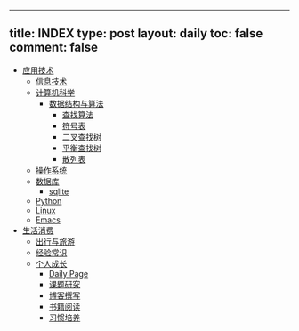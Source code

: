 ---
title: INDEX
type: post
layout: daily
toc: false
comment: false
------
- [应用技术](/gknows/应用技术)
  - [信息技术](/gknows/信息技术)
  - [计算机科学](/gknows/计算机科学)
    - [数据结构与算法](/gknows/数据结构与算法)
      - [查找算法](/gknows/查找算法)
      - [符号表](/gknows/符号表)
      - [二叉查找树](/gknows/二叉查找树)
      - [平衡查找树](/gknows/平衡查找树)
      - [散列表](/gknows/散列表)
  - [操作系统](/gknows/操作系统)
  - [数据库](/gknows/数据库)
    - [sqlite](/gknows/sqlite)
  - [Python](/gknows/python)
  - [Linux](/gknows/linux)
  - [Emacs](/gknows/emacs)
- [生活消费](/gknows/生活消费)
  - [出行与旅游](/gknows/出行与旅游)
  - [经验常识](/gknows/经验常识)
  - [个人成长](/gknows/个人成长)
    - [Daily Page](/gknows/daily-page)
    - [课题研究](/gknows/课题研究)
    - [博客撰写](/gknows/博客撰写)
    - [书籍阅读](/gknows/书籍阅读)
    - [习惯培养](/gknows/习惯培养)
